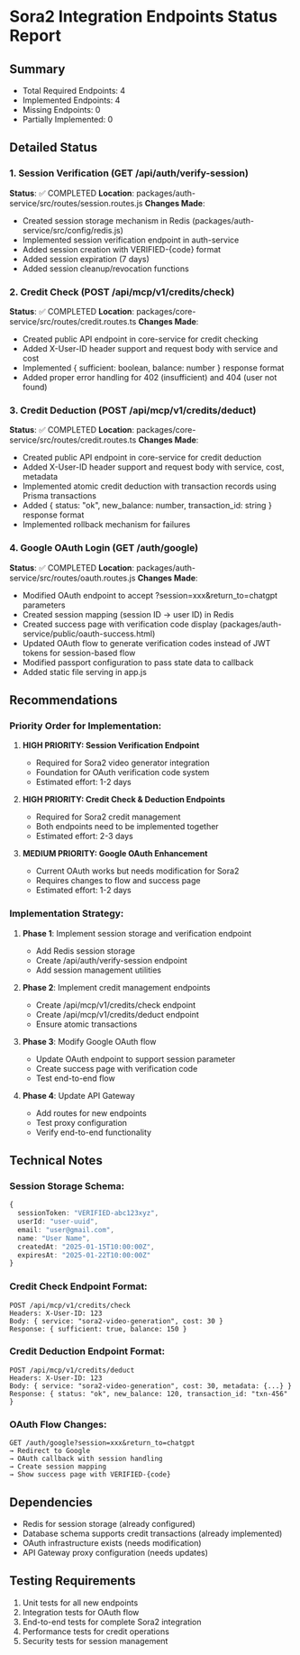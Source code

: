 # Sora2 Integration Endpoints Status Report

## Summary

- Total Required Endpoints: 4
- Implemented Endpoints: 4
- Missing Endpoints: 0
- Partially Implemented: 0

## Detailed Status

### 1. Session Verification (GET /api/auth/verify-session)

**Status**: ✅ COMPLETED
**Location**: packages/auth-service/src/routes/session.routes.js
**Changes Made**:

- Created session storage mechanism in Redis (packages/auth-service/src/config/redis.js)
- Implemented session verification endpoint in auth-service
- Added session creation with VERIFIED-{code} format
- Added session expiration (7 days)
- Added session cleanup/revocation functions

### 2. Credit Check (POST /api/mcp/v1/credits/check)

**Status**: ✅ COMPLETED
**Location**: packages/core-service/src/routes/credit.routes.ts
**Changes Made**:

- Created public API endpoint in core-service for credit checking
- Added X-User-ID header support and request body with service and cost
- Implemented { sufficient: boolean, balance: number } response format
- Added proper error handling for 402 (insufficient) and 404 (user not found)

### 3. Credit Deduction (POST /api/mcp/v1/credits/deduct)

**Status**: ✅ COMPLETED
**Location**: packages/core-service/src/routes/credit.routes.ts
**Changes Made**:

- Created public API endpoint in core-service for credit deduction
- Added X-User-ID header support and request body with service, cost, metadata
- Implemented atomic credit deduction with transaction records using Prisma transactions
- Added { status: "ok", new_balance: number, transaction_id: string } response format
- Implemented rollback mechanism for failures

### 4. Google OAuth Login (GET /auth/google)

**Status**: ✅ COMPLETED
**Location**: packages/auth-service/src/routes/oauth.routes.js
**Changes Made**:

- Modified OAuth endpoint to accept ?session=xxx&return_to=chatgpt parameters
- Created session mapping (session ID → user ID) in Redis
- Created success page with verification code display (packages/auth-service/public/oauth-success.html)
- Updated OAuth flow to generate verification codes instead of JWT tokens for session-based flow
- Modified passport configuration to pass state data to callback
- Added static file serving in app.js

## Recommendations

### Priority Order for Implementation:

1. **HIGH PRIORITY: Session Verification Endpoint**
   - Required for Sora2 video generator integration
   - Foundation for OAuth verification code system
   - Estimated effort: 1-2 days

2. **HIGH PRIORITY: Credit Check & Deduction Endpoints**
   - Required for Sora2 credit management
   - Both endpoints need to be implemented together
   - Estimated effort: 2-3 days

3. **MEDIUM PRIORITY: Google OAuth Enhancement**
   - Current OAuth works but needs modification for Sora2
   - Requires changes to flow and success page
   - Estimated effort: 1-2 days

### Implementation Strategy:

1. **Phase 1**: Implement session storage and verification endpoint
   - Add Redis session storage
   - Create /api/auth/verify-session endpoint
   - Add session management utilities

2. **Phase 2**: Implement credit management endpoints
   - Create /api/mcp/v1/credits/check endpoint
   - Create /api/mcp/v1/credits/deduct endpoint
   - Ensure atomic transactions

3. **Phase 3**: Modify Google OAuth flow
   - Update OAuth endpoint to support session parameter
   - Create success page with verification code
   - Test end-to-end flow

4. **Phase 4**: Update API Gateway
   - Add routes for new endpoints
   - Test proxy configuration
   - Verify end-to-end functionality

## Technical Notes

### Session Storage Schema:

```typescript
{
  sessionToken: "VERIFIED-abc123xyz",
  userId: "user-uuid",
  email: "user@gmail.com",
  name: "User Name",
  createdAt: "2025-01-15T10:00:00Z",
  expiresAt: "2025-01-22T10:00:00Z"
}
```

### Credit Check Endpoint Format:

```
POST /api/mcp/v1/credits/check
Headers: X-User-ID: 123
Body: { service: "sora2-video-generation", cost: 30 }
Response: { sufficient: true, balance: 150 }
```

### Credit Deduction Endpoint Format:

```
POST /api/mcp/v1/credits/deduct
Headers: X-User-ID: 123
Body: { service: "sora2-video-generation", cost: 30, metadata: {...} }
Response: { status: "ok", new_balance: 120, transaction_id: "txn-456" }
```

### OAuth Flow Changes:

```
GET /auth/google?session=xxx&return_to=chatgpt
→ Redirect to Google
→ OAuth callback with session handling
→ Create session mapping
→ Show success page with VERIFIED-{code}
```

## Dependencies

- Redis for session storage (already configured)
- Database schema supports credit transactions (already implemented)
- OAuth infrastructure exists (needs modification)
- API Gateway proxy configuration (needs updates)

## Testing Requirements

1. Unit tests for all new endpoints
2. Integration tests for OAuth flow
3. End-to-end tests for complete Sora2 integration
4. Performance tests for credit operations
5. Security tests for session management
